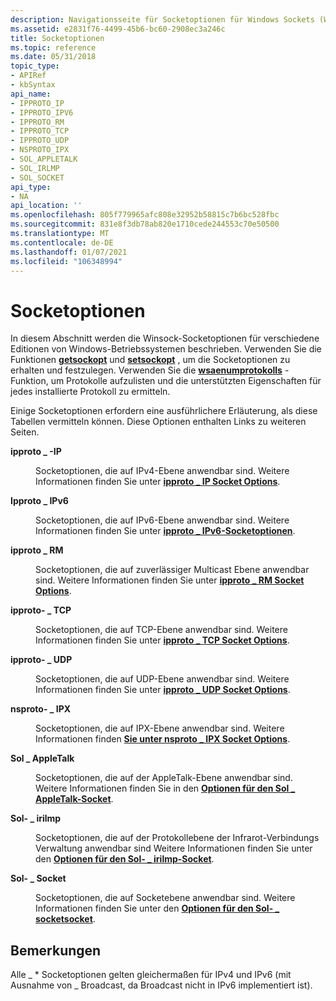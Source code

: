 ```yaml
---
description: Navigationsseite für Socketoptionen für Windows Sockets (Winsock).
ms.assetid: e2831f76-4499-45b6-bc60-2908ec3a246c
title: Socketoptionen
ms.topic: reference
ms.date: 05/31/2018
topic_type:
- APIRef
- kbSyntax
api_name:
- IPPROTO_IP
- IPPROTO_IPV6
- IPPROTO_RM
- IPPROTO_TCP
- IPPROTO_UDP
- NSPROTO_IPX
- SOL_APPLETALK
- SOL_IRLMP
- SOL_SOCKET
api_type:
- NA
api_location: ''
ms.openlocfilehash: 805f779965afc808e32952b58815c7b6bc528fbc
ms.sourcegitcommit: 831e8f3db78ab820e1710cede244553c70e50500
ms.translationtype: MT
ms.contentlocale: de-DE
ms.lasthandoff: 01/07/2021
ms.locfileid: "106348994"
---
```

# <a name="socket-options"></a>Socketoptionen

In diesem Abschnitt werden die Winsock-Socketoptionen für verschiedene Editionen von Windows-Betriebssystemen beschrieben. Verwenden Sie die Funktionen [**getsockopt**](/windows/desktop/api/winsock/nf-winsock-getsockopt) und [**setsockopt**](/windows/desktop/api/winsock/nf-winsock-setsockopt) , um die Socketoptionen zu erhalten und festzulegen. Verwenden Sie die [**wsaenumprotokolls**](/windows/desktop/api/Winsock2/nf-winsock2-wsaenumprotocolsa) -Funktion, um Protokolle aufzulisten und die unterstützten Eigenschaften für jedes installierte Protokoll zu ermitteln.

Einige Socketoptionen erfordern eine ausführlichere Erläuterung, als diese Tabellen vermitteln können. Diese Optionen enthalten Links zu weiteren Seiten.

<dl> <dt>

<span id="IPPROTO_IP"></span><span id="ipproto_ip"></span>**ipproto \_ -IP**
</dt> <dd> <dl> <dt>



Socketoptionen, die auf IPv4-Ebene anwendbar sind. Weitere Informationen finden Sie unter [**ipproto \_ IP Socket Options**](ipproto-ip-socket-options.md).


</dt> </dl> </dd> <dt>

<span id="IPPROTO_IPV6"></span><span id="ipproto_ipv6"></span>**Ipproto \_ IPv6**
</dt> <dd> <dl> <dt>



Socketoptionen, die auf IPv6-Ebene anwendbar sind. Weitere Informationen finden Sie unter [**ipproto \_ IPv6-Socketoptionen**](ipproto-ipv6-socket-options.md).


</dt> </dl> </dd> <dt>

<span id="IPPROTO_RM"></span><span id="ipproto_rm"></span>**ipproto \_ RM**
</dt> <dd> <dl> <dt>



Socketoptionen, die auf zuverlässiger Multicast Ebene anwendbar sind. Weitere Informationen finden Sie unter [**ipproto \_ RM Socket Options**](ipproto-rm-socket-options.md).


</dt> </dl> </dd> <dt>

<span id="IPPROTO_TCP"></span><span id="ipproto_tcp"></span>**ipproto- \_ TCP**
</dt> <dd> <dl> <dt>



Socketoptionen, die auf TCP-Ebene anwendbar sind. Weitere Informationen finden Sie unter [**ipproto \_ TCP Socket Options**](ipproto-tcp-socket-options.md).


</dt> </dl> </dd> <dt>

<span id="IPPROTO_UDP"></span><span id="ipproto_udp"></span>**ipproto- \_ UDP**
</dt> <dd> <dl> <dt>



Socketoptionen, die auf UDP-Ebene anwendbar sind. Weitere Informationen finden Sie unter [**ipproto \_ UDP Socket Options**](ipproto-udp-socket-options.md).


</dt> </dl> </dd> <dt>

<span id="NSPROTO_IPX"></span><span id="nsproto_ipx"></span>**nsproto- \_ IPX**
</dt> <dd> <dl> <dt>



Socketoptionen, die auf IPX-Ebene anwendbar sind. Weitere Informationen finden [**Sie unter nsproto \_ IPX Socket Options**](nsproto-ipx-socket-options.md).


</dt> </dl> </dd> <dt>

<span id="SOL_APPLETALK"></span><span id="sol_appletalk"></span>**Sol \_ AppleTalk**
</dt> <dd> <dl> <dt>



Socketoptionen, die auf der AppleTalk-Ebene anwendbar sind. Weitere Informationen finden Sie in den [**Optionen für den Sol \_ AppleTalk-Socket**](sol-appletalk-socket-options.md).


</dt> </dl> </dd> <dt>

<span id="SOL_IRLMP"></span><span id="sol_irlmp"></span>**Sol- \_ irilmp**
</dt> <dd> <dl> <dt>



Socketoptionen, die auf der Protokollebene der Infrarot-Verbindungs Verwaltung anwendbar sind Weitere Informationen finden Sie unter den [**Optionen für den Sol- \_ irilmp-Socket**](sol-irlmp-socket-options.md).


</dt> </dl> </dd> <dt>

<span id="SOL_SOCKET"></span><span id="sol_socket"></span>**Sol- \_ Socket**
</dt> <dd> <dl> <dt>



Socketoptionen, die auf Socketebene anwendbar sind. Weitere Informationen finden Sie unter den [**Optionen für den Sol- \_ socketsocket**](sol-socket-socket-options.md).


</dt> </dl> </dd> </dl>

## <a name="remarks"></a>Bemerkungen

Alle \_ \* Socketoptionen gelten gleichermaßen für IPv4 und IPv6 (mit Ausnahme von \_ Broadcast, da Broadcast nicht in IPv6 implementiert ist).

 

 



